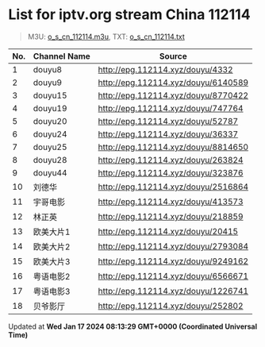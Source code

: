 # List for **iptv.org stream China 112114**

> M3U: [o_s_cn_112114.m3u](/o_s_cn_112114.m3u), TXT: [o_s_cn_112114.txt](/txt/o_s_cn_112114.txt)

| No.  | Channel Name | Source |
| --- | ------------ | --- |
| 1 | douyu8 | <http://epg.112114.xyz/douyu/4332> |
| 2 | douyu9 | <http://epg.112114.xyz/douyu/6140589> |
| 3 | douyu15 | <http://epg.112114.xyz/douyu/8770422> |
| 4 | douyu19 | <http://epg.112114.xyz/douyu/747764> |
| 5 | douyu20 | <http://epg.112114.xyz/douyu/52787> |
| 6 | douyu24 | <http://epg.112114.xyz/douyu/36337> |
| 7 | douyu25 | <http://epg.112114.xyz/douyu/8814650> |
| 8 | douyu28 | <http://epg.112114.xyz/douyu/263824> |
| 9 | douyu44 | <http://epg.112114.xyz/douyu/323876> |
| 10 | 刘德华 | <http://epg.112114.xyz/douyu/2516864> |
| 11 | 宇哥电影 | <http://epg.112114.xyz/douyu/413573> |
| 12 | 林正英 | <http://epg.112114.xyz/douyu/218859> |
| 13 | 欧美大片1 | <http://epg.112114.xyz/douyu/20415> |
| 14 | 欧美大片2 | <http://epg.112114.xyz/douyu/2793084> |
| 15 | 欧美大片3 | <http://epg.112114.xyz/douyu/9249162> |
| 16 | 粤语电影2 | <http://epg.112114.xyz/douyu/6566671> |
| 17 | 粤语电影3 | <http://epg.112114.xyz/douyu/1226741> |
| 18 | 贝爷影厅 | <http://epg.112114.xyz/douyu/252802> |

Updated at **Wed Jan 17 2024 08:13:29 GMT+0000 (Coordinated Universal Time)**
